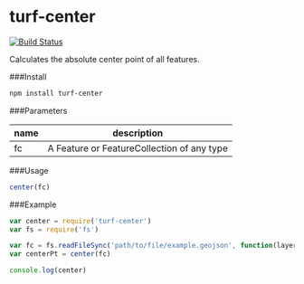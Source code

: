 turf-center
===========
[![Build Status](https://travis-ci.org/Turfjs/turf-center.svg)](https://travis-ci.org/Turfjs/turf-center)

Calculates the absolute center point of all features.

###Install

```sh
npm install turf-center
```

###Parameters

|name|description|
|---|---|
|fc|A Feature or FeatureCollection of any type|

###Usage

```js
center(fc)
```

###Example

```js
var center = require('turf-center')
var fs = require('fs')

var fc = fs.readFileSync('path/to/file/example.geojson', function(layer, err){
var centerPt = center(fc)

console.log(center)
```